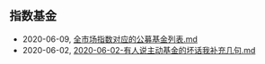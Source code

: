 ## 指数基金
* 2020-06-09, [全市场指数对应的公募基金列表.md](../posts/全市场指数对应的公募基金列表.md)
* 2020-06-02, [2020-06-02-有人说主动基金的坏话我补充几句.md](../posts/2020-06-02-有人说主动基金的坏话我补充几句.md)